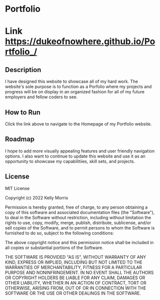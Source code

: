 
# Portfolio
# Link https://dukeofnowhere.github.io/Portfolio_/
## Description
I have designed this website to showcase all of my hard work. The website's sole purpose is to function as a Porfolio where my projects and progress will be on display in an organized fashion for all of my future employers and fellow coders to see.

## How to Run
Click the link above to navigate to the Homepage of my Portfolio website. 

## Roadmap
I hope to add more visually appealing features and user friendly navigation options. 
I also want to continue to update this website and use it as an opportunity to showcase my capabilitiies, skill sets, and projects. 

## License

MIT License

Copyright (c) 2022 Kelly Morris

Permission is hereby granted, free of charge, to any person obtaining a copy of this software and associated documentation files (the "Software"), to deal in the Software without restriction, including without limitation the rights to use, copy, modify, merge, publish, distribute, sublicense, and/or sell copies of the Software, and to permit persons to whom the Software is furnished to do so, subject to the following conditions:

The above copyright notice and this permission notice shall be included in all copies or substantial portions of the Software.

THE SOFTWARE IS PROVIDED "AS IS", WITHOUT WARRANTY OF ANY KIND, EXPRESS OR IMPLIED, INCLUDING BUT NOT LIMITED TO THE WARRANTIES OF MERCHANTABILITY, FITNESS FOR A PARTICULAR PURPOSE AND NONINFRINGEMENT. IN NO EVENT SHALL THE AUTHORS OR COPYRIGHT HOLDERS BE LIABLE FOR ANY CLAIM, DAMAGES OR OTHER LIABILITY, WHETHER IN AN ACTION OF CONTRACT, TORT OR OTHERWISE, ARISING FROM, OUT OF OR IN CONNECTION WITH THE SOFTWARE OR THE USE OR OTHER DEALINGS IN THE SOFTWARE.

